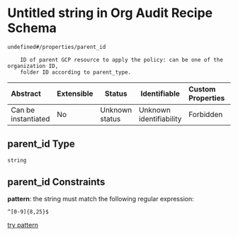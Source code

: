 # Untitled string in Org Audit Recipe Schema

```txt
undefined#/properties/parent_id
```

        ID of parent GCP resource to apply the policy: can be one of the organization ID,
        folder ID according to parent_type.


| Abstract            | Extensible | Status         | Identifiable            | Custom Properties | Additional Properties | Access Restrictions | Defined In                                                      |
| :------------------ | ---------- | -------------- | ----------------------- | :---------------- | --------------------- | ------------------- | --------------------------------------------------------------- |
| Can be instantiated | No         | Unknown status | Unknown identifiability | Forbidden         | Allowed               | none                | [audit.schema.json\*](audit.schema.json "open original schema") |

## parent_id Type

`string`

## parent_id Constraints

**pattern**: the string must match the following regular expression: 

```regexp
^[0-9]{8,25}$
```

[try pattern](https://regexr.com/?expression=%5E%5B0-9%5D%7B8%2C25%7D%24 "try regular expression with regexr.com")
